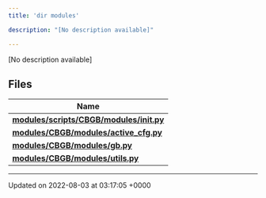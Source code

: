 ```yaml
---
title: 'dir modules'

description: "[No description available]"

---
```







[No description available]

## Files

| Name           |
| -------------- |
| **[modules/scripts/CBGB/modules/__init__.py](/documentation/code/colliderbit_development/files/scripts_2cbgb_2modules_2____init_____8py/#file-scripts/cbgb/modules/--init--.py)**  |
| **[modules/CBGB/modules/active_cfg.py](/documentation/code/colliderbit_development/files/cbgb_2modules_2active__cfg_8py/#file-cbgb/modules/active-cfg.py)**  |
| **[modules/CBGB/modules/gb.py](/documentation/code/colliderbit_development/files/cbgb_2modules_2gb_8py/#file-cbgb/modules/gb.py)**  |
| **[modules/CBGB/modules/utils.py](/documentation/code/colliderbit_development/files/cbgb_2modules_2utils_8py/#file-cbgb/modules/utils.py)**  |






-------------------------------

Updated on 2022-08-03 at 03:17:05 +0000

